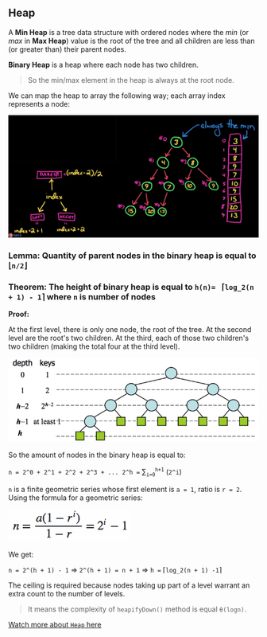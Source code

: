 ## Heap
A __Min Heap__ is a tree data structure with ordered nodes where the _min_ (or _max_ in __Max Heap__) value is the root of the tree and all children are less than (or greater than) their parent nodes.

__Binary Heap__ is a heap where each node has two children.

> So the min/max element in the heap is always at the root node.

We can map the heap to array the following way; each array index represents a node:

![map-heap-to-array](./images/map-heap-to-array.png)

### __Lemma:__ Quantity of parent nodes in the binary heap is equal to &lfloor;`n/2`&rfloor;

### __Theorem:__ The height of binary heap is equal to `h(n)= ` &lceil;`log_2(n + 1) - 1`&rceil; where `n` is number of nodes

__Proof:__

At the first level, there is only one node, the root of the tree. At the second level are the root's two children. At the third, each of those two children's two children (making the total four at the third level).

![heap-height](./images/heap-height.png)

So the amount of nodes in the binary heap is equal to:

`n = 2^0 + 2^1 + 2^2 + 2^3 + ... 2^h =` &sum;<sub>`i=0`</sub><sup>`h+1`</sup> (`2^i`)

`n` is a finite geometric series whose first element is `a = 1`, ratio is `r = 2`. Using the formula for a geometric series:

![nth-sum-geometric-progression](./images/sum-geometric-progression.png)

We get:

`n = 2^(h + 1) - 1` => `2^(h + 1) = n + 1` => `h =` &lceil;`log_2(n + 1) -1`&rceil;

The ceiling is required because nodes taking up part of a level warrant an extra count to the number of levels.

> It means the complexity of `heapifyDown()` method is equal `θ(logn)`.

[Watch more about `Heap` here](https://www.youtube.com/watch?v=t0Cq6tVNRBA)